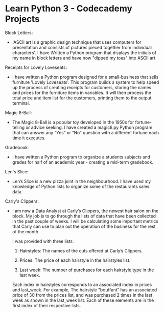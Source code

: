 # Learn Python 3 - Codecademy Projects

Block Letters:

- 'ASCII art is a graphic design technique that uses computers for presentation and consists of pictures pieced together from individual characters'. 
I have Written a Python program that displays the initials of my name in block letters and have now "dipped my toes" into ASCII art.

Receipts for Lovely Loveseats:

- I have written a Python program designed for a small-business that sells furniture 'Lovely Loveseats'. This program builds a system to help speed up the process of creating receipts for customers, storing the names and prices for the furniture items in variables. It will then process the total price and item list for the customers, printing them to the output terminal.

Magic 8-Ball:

- The Magic 8-Ball is a popular toy developed in the 1950s for fortune-telling or advice seeking. I have created a magic8.py Python program that can answer any “Yes” or “No” question with a different fortune each time it executes.

Gradebook:

- I have written a Python program to organize a students subjects and grades for half of an academic year - creating a mid-term gradebook.

Len's Slice:

- Len’s Slice is a new pizza joint in the neighbourhood. I have used my knowledge of Python lists to organize some of the restaurants sales data.     

Carly's Clippers:

- I am now a Data Analyst at Carly’s Clippers, the newest hair salon on the block. My job is to go through the lists of data that have been collected in the past couple of weeks. I will be calculating some important metrics that Carly can use to plan out the operation of the business for the rest of the month.  

  I was provided with three lists: 

  1) Hairstyles: The names of the cuts offered at Carly’s Clippers.
  
  2) Prices: The price of each hairstyle in the hairstyles list.
  
  3) Last week: The number of purchases for each hairstyle type in the last week.

  Each index in hairstyles corresponds to an associated index in prices and last_week. For example, The hairstyle "bouffant" has an associated price of 30 from the       prices list, and was purchased 2 times in the last week as shown in the last_week list. Each of these elements are in the first index of their respective lists.
